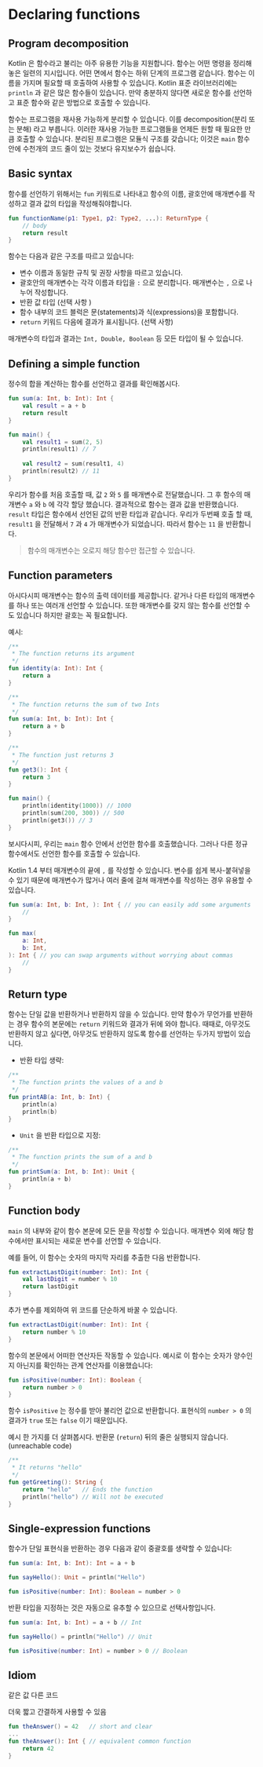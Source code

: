 # Declaring functions

## Program decomposition

Kotlin 은 함수라고 불리는 아주 유용한 기능을 지원합니다. 함수는 어떤 명령을 정리해 놓은 일련의 지시입니다. 어떤 면에서 함수는 하위 단계의 프로그램 같습니다. 함수는 이름을 가지며 필요할 때 호출하여 사용할 수 있습니다. Kotlin 표준 라이브러리에는 `println` 과 같은 많은 함수들이 있습니다. 만약 충분하지 않다면 새로운 함수를 선언하고 표준 함수와 같은 방법으로 호출할 수 있습니다.

함수는 프로그램을 재사용 가능하게 분리할 수 있습니다. 이를 decomposition(분리 또는 분해) 라고 부릅니다. 이러한 재사용 가능한 프로그램들을 언제든 원할 때 필요한 만큼 호출할 수 있습니다. 분리된 프로그램은 모듈식 구조를 갖습니다; 이것은 `main` 함수 안에 수천개의 코드 줄이 있는 것보다 유지보수가 쉽습니다. 



## Basic syntax

함수를 선언하기 위해서는 `fun` 키워드로 나타내고 함수의 이름, 괄호안에 매개변수를 작성하고 결과 값의 타입을 작성해줘야합니다. 

```kotlin
fun functionName(p1: Type1, p2: Type2, ...): ReturnType {
    // body
    return result
}
```

함수는 다음과 같은 구조를 따르고 있습니다:

- 변수 이름과 동일한 규칙 및 권장 사항을 따르고 있습니다.
- 괄호안의 매개변수는 각각 이름과 타입을 `:` 으로 분리합니다.
  매개변수는 `,` 으로 나누어 작성합니다.
- 반환 값 타입 (선택 사항 )
- 함수 내부의 코드 블럭은 문(statements)과 식(expressions)을 포함합니다.
- `return` 키워드 다음에 결과가 표시됩니다. (선택 사항)

매개변수의 타입과 결과는 `Int, Double, Boolean` 등 모든 타입이 될 수 있습니다. 



## Defining a simple function

정수의 합을 계산하는 함수를 선언하고 결과를 확인해봅시다.

```kotlin
fun sum(a: Int, b: Int): Int {
    val result = a + b
    return result
}

fun main() {
    val result1 = sum(2, 5)
    println(result1) // 7
    
    val result2 = sum(result1, 4)
    println(result2) // 11
}
```

우리가 함수를 처음 호출할 때, 값 `2` 와 `5` 를 매개변수로 전달했습니다. 그 후 함수의 매개변수 `a` 와 `b` 에 각각 할당 했습니다. 결과적으로 함수는 결과 값을 반환했습니다. `result` 타입은 함수에서 선언된 값의 반환 타입과 같습니다. 우리가 두번째 호출 할 때, `result1` 을 전달해서  `7` 과 `4` 가 매개변수가 되었습니다. 따라서 함수는 `11` 을 반환합니다.

> 함수의 매개변수는 오로지 해당 함수만 접근할 수 있습니다.



## Function parameters

아시다시피 매개변수는 함수의 출력 데이터를 제공합니다. 같거나 다른 타입의 매개변수를 하나 또는 여러개 선언할 수 있습니다. 또한 매개변수를 갖지 않는 함수를 선언할 수도 있습니다 하지만 괄호는 꼭 필요합니다.

예시: 

```kotlin
/**
 * The function returns its argument
 */
fun identity(a: Int): Int {
    return a
}

/**
 * The function returns the sum of two Ints
 */
fun sum(a: Int, b: Int): Int {
    return a + b
}

/**
 * The function just returns 3
 */
fun get3(): Int {
    return 3
}

fun main() {
    println(identity(1000)) // 1000
    println(sum(200, 300)) // 500    
    println(get3()) // 3
}
```

보시다시피, 우리는 `main` 함수 안에서 선언한 함수를 호출했습니다. 그러나 다른 정규 함수에서도 선언한 함수를 호출할 수 있습니다.

Kotlin 1.4 부터 매개변수의 끝에 `,` 를 작성할 수 있습니다. 변수를 쉽게 복사-붙혀넣을 수 있기 때문에 매개변수가 많거나 여러 줄에 걸쳐 매개변수를 작성하는 경우 유용할 수 있습니다.

```kotlin
fun sum(a: Int, b: Int, ): Int { // you can easily add some arguments
    // 
}

fun max(
    a: Int,
    b: Int,
): Int { // you can swap arguments without worrying about commas
    // 
}
```



## Return type

함수는 단일 값을 반환하거나 반환하지 않을 수 있습니다. 만약 함수가 무언가를 반환하는 경우 함수의 본문에는 `return` 키워드와 결과가 뒤에 와야 합니다. 때때로, 아무것도 반환하지 않고 싶다면, 아무것도 반환하지 않도록 함수를 선언하는 두가지 방법이 있습니다.

- 반환 타입 생략:

```kotlin
/**
 * The function prints the values of a and b
 */
fun printAB(a: Int, b: Int) {
    println(a)
    println(b)
}
```

-  `Unit` 을 반환 타입으로 지정:

```kotlin
/**
 * The function prints the sum of a and b
 */
fun printSum(a: Int, b: Int): Unit {
    println(a + b)
}
```



## Function body

`main` 의 내부와 같이 함수 본문에 모든 문을 작성할 수 있습니다. 매개변수 외에 해당 함수에서만 표시되는 새로운 변수를 선언할 수 있습니다.

예를 들어, 이 함수는 숫자의 마지막 자리를 추출한 다음 반환합니다.

```kotlin
fun extractLastDigit(number: Int): Int {
    val lastDigit = number % 10
    return lastDigit
}
```

추가 변수를 제외하여 위 코드를 단순하게 바꿀 수 있습니다.

```kotlin
fun extractLastDigit(number: Int): Int {
    return number % 10
}
```

함수의 본문에서 어떠한 연산자든 작동할 수 있습니다. 예시로 이 함수는 숫자가 양수인지 아닌지를 확인하는 관계 연산자를 이용했습니다:

```kotlin
fun isPositive(number: Int): Boolean {
    return number > 0
}
```

함수 `isPositive` 는 정수를 받아 불리언 값으로 반환합니다. 표현식의 `number > 0` 의 결과가 `true` 또는 `false` 이기 때문입니다.

예시 한 가지를 더 살펴봅시다. 반환문 (`return`) 뒤의 줄은 실행되지 않습니다. (unreachable code)

```kotlin
/**
 * It returns "hello"
 */
fun getGreeting(): String {
    return "hello"   // Ends the function
    println("hello") // Will not be executed
}
```



## Single-expression functions

함수가 단일 표현식을 반환하는 경우 다음과 같이 중괄호를 생략할 수 있습니다:

```kotlin
fun sum(a: Int, b: Int): Int = a + b

fun sayHello(): Unit = println("Hello")

fun isPositive(number: Int): Boolean = number > 0
```

반환 타입을 지정하는 것은 자동으로 유추할 수 있으므로 선택사항입니다.

```kotlin
fun sum(a: Int, b: Int) = a + b // Int

fun sayHello() = println("Hello") // Unit

fun isPositive(number: Int) = number > 0 // Boolean
```



## Idiom

같은 값 다른 코드 

더욱 짧고 간결하게 사용할 수 있음

```kotlin
fun theAnswer() = 42   // short and clear
...
fun theAnswer(): Int { // equivalent common function
    return 42
}
```
